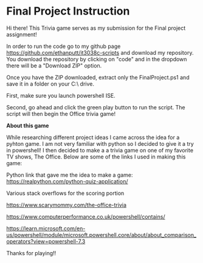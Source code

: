 # Final Project Instruction

Hi there! This Trivia game serves as my submission for the Final project assignment! 

In order to run the code go to my github page https://github.com/ethanputt/it3038c-scripts and download my repository. You download the repository by clicking on "code" and in the dropdown there will be a "Download ZIP" option.

Once you have the ZIP downloaded, extract only the FinalProject.ps1 and save it in a folder on your C:\ drive.

First, make sure you launch powershell ISE.

Second, go ahead and click the green play button to run the script. The script will then begin the Office trivia game!

**About this game**

While researching different project ideas I came across the idea for a pyhton game. I am not very familiar with python so I decided to give it a try in powershell! I then decided to make a a trivia game on one of my favorite TV shows, The Office. Below are some of the links I used in making this game:

Python link that gave me the idea to make a game: 
https://realpython.com/python-quiz-application/

Various stack overflows for the scoring portion

https://www.scarymommy.com/the-office-trivia

https://www.computerperformance.co.uk/powershell/contains/

https://learn.microsoft.com/en-us/powershell/module/microsoft.powershell.core/about/about_comparison_operators?view=powershell-7.3

Thanks for playing!!
